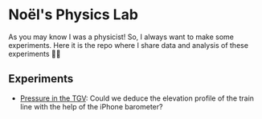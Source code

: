 # Noël's Physics Lab
As you may know I was a physicist! So, I always want to make some experiments. Here it is
the repo where I share data and analysis of these experiments 👨‍🔬

## Experiments
- [Pressure in the TGV](pressure_paris_lyon): Could we deduce the elevation profile of the train
  line with the help of the iPhone barometer?
